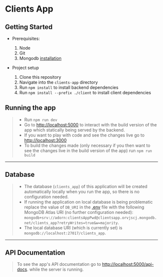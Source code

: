 # Clients App

## Getting Started

- Prerequisites:

  1. Node
  2. Git
  3. Mongodb [installation](https://www.mongodb.com/docs/manual/installation/)

- Project setup

  1. Clone this repository
  2. Navigate into the `clients-app` directory
  3. Run `npm install` to install backend dependencies
  4. Run `npm install --prefix ./client` to install client dependencies

## Running the app

> - Run `npm run dev`
> - Go to [http://localhost:5000](http://localhost:5000) to interact with
>   the build version of the app which statically being served by the backend.
> - If you want to play with code and see the changes
>   live go to [http://localhost:3000](http://localhost:3000)
> - To build the changes made (only necessary if you then want to
>   see the changes live in the build version of the app) run `npm run build`

<hr />

## Database

> - The database (`clients_app`) of this application will be created
>   automatically locally when you run the app, so there is no configuration needed.
> - If running the application on local database is being problematic
>   replace the value of `DB_URI` in the [.env](./.env) file with the
>   following MongoDB Atlas URI (no further configuration needed):
>   `mongodb+srv://adorn:clientsAppPwd@clientsapp.orvjscj.mongodb.net/clients_app?retryWrites=true&w=majority`.
> - The local database URI (which is currently set) is `mongodb://localhost:27017/clients_app`.

<hr />

## API Documentation

> To see the app's API documentation go to [http://localhost:5000/api-docs](http://localhost:5000/api-docs).
> while the server is running.
